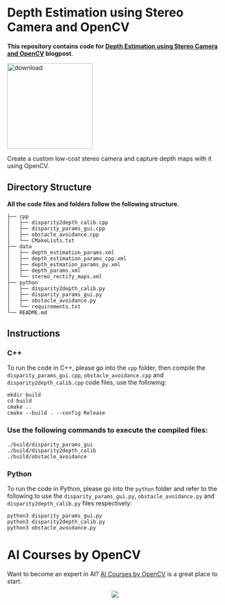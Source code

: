 
# Depth Estimation using Stereo Camera and OpenCV

**This repository contains code for [Depth Estimation using Stereo Camera and OpenCV](https://learnopencv.com/depth-perception-using-stereo-camera-python-c/) blogpost**.

[<img src="https://learnopencv.com/wp-content/uploads/2022/07/download-button-e1657285155454.png" alt="download" width="200">](https://www.dropbox.com/sh/cl70ubt31ya0e64/AABA77qwIX8rFiclw8drdPSXa?dl=1)

Create a custom low-cost stereo camera and capture depth maps with it using OpenCV.

## Directory Structure
**All the code files and folders follow the following structure.**

```
├── cpp
│   ├── disparity2depth_calib.cpp
│   ├── disparity_params_gui.cpp
│   ├── obstacle_avoidance.cpp
│   └── CMakeLists.txt
├── data
│   ├── depth_estimation_params.xml
│   ├── depth_estimation_params_cpp.xml
│   ├── depth_estmation_params_py.xml
│   ├── depth_params.xml
│   └── stereo_rectify_maps.xml
├── python
│   ├── disparity2depth_calib.py
│   ├── disparity_params_gui.py
│   ├── obstacle_avoidance.py
│   └── requirements.txt
└── README.md
```

## Instructions

### C++

To run the code in C++, please go into the `cpp` folder, then compile the `disparity_params_gui.cpp`, `obstacle_avoidance.cpp` and `disparity2depth_calib.cpp` code files, use the following:

```shell
mkdir build
cd build
cmake ..
cmake --build . --config Release
```

### Use the following commands to execute the compiled files:


```shell
./build/disparity_params_gui
./build/disparity2depth_calib
./build/obstacle_avoidance
```


### Python

To run the code in Python, please go into the `python` folder and refer to the following to use the `disparity_params_gui.py`, `obstacle_avoidance.py` and `disparity2depth_calib.py` files respectively:

```shell
python3 disparity_params_gui.py
python3 disparity2depth_calib.py
python3 obstacle_avoidance.py
```


# AI Courses by OpenCV

Want to become an expert in AI? [AI Courses by OpenCV](https://opencv.org/courses/) is a great place to start.

<a href="https://opencv.org/courses/">
<p align="center">
<img src="https://learnopencv.com/wp-content/uploads/2023/01/AI-Courses-By-OpenCV-Github.png">
</p>
</a>
